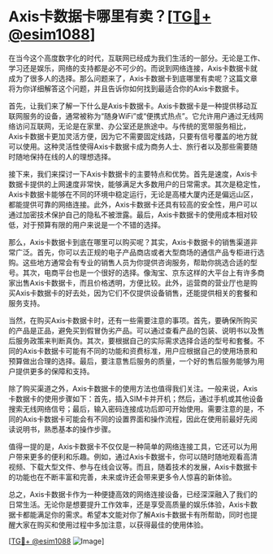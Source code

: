 # Axis卡数据卡哪里有卖？[[TG💪+ @esim1088](https://t.me/s/esim1088)]

在当今这个高度数字化的时代，互联网已经成为我们生活的一部分。无论是工作、学习还是娱乐，网络的支持都是必不可少的。而说到网络连接，Axis卡数据卡就成为了很多人的选择。那么问题来了，Axis卡数据卡到底哪里有卖呢？这篇文章将为你详细解答这个问题，并且告诉你如何找到最适合你的Axis卡数据卡。

首先，让我们来了解一下什么是Axis卡数据卡。Axis卡数据卡是一种提供移动互联网服务的设备，通常被称为“随身WiFi”或“便携式热点”。它允许用户通过无线网络访问互联网，无论是在家里、办公室还是旅途中。与传统的宽带服务相比，Axis卡数据卡更加灵活方便，因为它不需要固定线路，只要有信号覆盖的地方就可以使用。这种灵活性使得Axis卡数据卡成为商务人士、旅行者以及那些需要随时随地保持在线的人的理想选择。

接下来，我们来探讨一下Axis卡数据卡的主要特点和优势。首先是速度，Axis卡数据卡提供的上网速度非常快，能够满足大多数用户的日常需求。其次是稳定性，Axis卡数据卡能够在不同的环境中稳定运行，无论是高楼大厦内还是偏远山区，都能提供可靠的网络连接。此外，Axis卡数据卡还具有较高的安全性，用户可以通过加密技术保护自己的隐私不被泄露。最后，Axis卡数据卡的使用成本相对较低，对于预算有限的用户来说是一个不错的选择。

那么，Axis卡数据卡到底在哪里可以购买呢？其实，Axis卡数据卡的销售渠道非常广泛。首先，你可以去正规的电子产品商店或者大型商场的通信产品专柜进行选购。这些地方通常会有专业的销售人员为你提供咨询服务，帮助你挑选合适的型号。其次，电商平台也是一个很好的选择。像淘宝、京东这样的大平台上有许多商家出售Axis卡数据卡，而且价格透明，方便比较。此外，运营商的营业厅也是购买Axis卡数据卡的好去处，因为它们不仅提供设备销售，还能提供相关的套餐和服务支持。

当然，在购买Axis卡数据卡时，还有一些需要注意的事项。首先，要确保所购买的产品是正品，避免买到假冒伪劣产品。可以通过查看产品的包装、说明书以及售后服务政策来判断真伪。其次，要根据自己的实际需求选择合适的型号和套餐。不同的Axis卡数据卡可能有不同的功能和资费标准，用户应根据自己的使用场景和预算做出合理的选择。最后，要注意售后服务的质量，一个好的售后服务能够为用户提供更多的保障和支持。

除了购买渠道之外，Axis卡数据卡的使用方法也值得我们关注。一般来说，Axis卡数据卡的使用步骤如下：首先，插入SIM卡并开机；然后，通过手机或其他设备搜索无线网络信号；最后，输入密码连接成功后即可开始使用。需要注意的是，不同的Axis卡数据卡可能会有不同的设置界面和操作流程，因此在使用前最好先阅读说明书，熟悉基本的操作步骤。

值得一提的是，Axis卡数据卡不仅仅是一种简单的网络连接工具，它还可以为用户带来更多的便利和乐趣。例如，通过Axis卡数据卡，你可以随时随地观看高清视频、下载大型文件、参与在线会议等。而且，随着技术的发展，Axis卡数据卡的功能也在不断丰富和完善，未来或许还会带来更多令人惊喜的新体验。

总之，Axis卡数据卡作为一种便捷高效的网络连接设备，已经深深融入了我们的日常生活。无论你是想要提升工作效率，还是享受高质量的娱乐体验，Axis卡数据卡都能满足你的需求。希望本文能对你了解Axis卡数据卡有所帮助，同时也提醒大家在购买和使用过程中多加注意，以获得最佳的使用体验。

[[TG💪+ @esim1088](https://t.me/s/esim1088) ![Image](https://i.postimg.cc/4NQfJmqS/Snipaste-2025-05-13-00-14-12.png)]